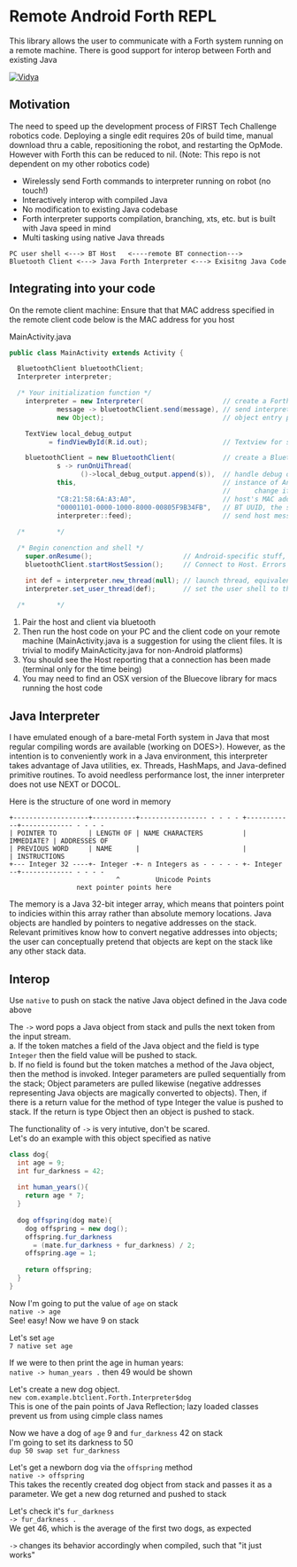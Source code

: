 # Remote Android Forth REPL 

This library allows the user to communicate with a Forth system running on a remote machine. There is good support for interop between Forth and existing Java

[![Vidya](http://img.youtube.com/vi/o8DEKkxpQ-8/0.jpg)](http://www.youtube.com/watch?v=o8DEKkxpQ-8 "Video Title")

## Motivation

The need to speed up the development process of FIRST Tech Challenge robotics code. Deploying a single edit requires 20s of build time, manual download thru a cable, repositioning the robot, and restarting the OpMode. However with Forth this can be reduced to nil. (Note: This repo is not dependent on my other robotics code)

- Wirelessly send Forth commands to interpreter running on robot (no touch!)
- Interactively interop with compiled Java
- No modification to existing Java codebase
- Forth interpreter supports compilation, branching, xts, etc. but is built with Java speed in mind
- Multi tasking using native Java threads

```
PC user shell <---> BT Host   <----remote BT connection--->   Bluetooth Client <---> Java Forth Interpreter <---> Exisitng Java Code
```

## Integrating into your code

On the remote client machine:
Ensure that that MAC address specified in the remote client code below is the MAC address for you host

MainActivity.java
```java
public class MainActivity extends Activity {

  BluetoothClient bluetoothClient;
  Interpreter interpreter;

  /* Your initialization function */
    interpreter = new Interpreter(                    // create a Forth interpreter
            message -> bluetoothClient.send(message), // send interpreter's output over the bluetooth connection
            new Object);                              // object entry point for Forth code to native

    TextView local_debug_output
          = findViewById(R.id.out);                   // Textview for showing debug output on Android screen

    bluetoothClient = new BluetoothClient(            // create a Bluetooth connection
            s -> runOnUiThread(
                  ()->local_debug_output.append(s)),  // handle debug output from the Interpreter
            this,                                     // instance of Android's activity needed to check BT availability
                                                      //      change if not on Android
            "C8:21:58:6A:A3:A0",                      // host's MAC address (*must* be changed)
            "00001101-0000-1000-8000-00805F9B34FB",   // BT UUID, the same as the one in host code
            interpreter::feed);                       // send host messages into the interpreter
            
  /*        */

  /* Begin conenction and shell */
    super.onResume();                       // Android-specific stuff, not relevant to Forth or BT
    bluetoothClient.startHostSession();     // Connect to Host. Errors will be sent over debug output

    int def = interpreter.new_thread(null); // launch thread, equivalent of launching inner interpreter
    interpreter.set_user_thread(def);       // set the user shell to this thread
    
  /*        */
```

1. Pair the host and client via bluetooth
2. Then run the host code on your PC and the client code on your remote machine (MainActivity.java is a suggestion for using the client files. It is trivial to modify MainActicity.java for non-Android platforms)
3. You should see the Host reporting that a connection has been made (terminal only for the time being)
5. You may need to find an OSX version of the Bluecove library for macs running the host code

## Java Interpreter
I have emulated enough of a bare-metal Forth system in Java that most regular compiling words are available (working on DOES>). However, as the intention is to conveniently work in a Java environment, this interpreter takes advantage of Java utilities, ex. Threads, HashMaps, and Java-defined primitive routines. To avoid needless performance lost, the inner interpreter does not use NEXT or DOCOL.

Here is the structure of one word in memory

    +-------------------+-----------+----------------- - - - - +------------+------------- - - - -
    | POINTER TO        | LENGTH OF | NAME CHARACTERS          | IMMEDIATE? | ADDRESSES OF 
    | PREVIOUS WORD	    | NAME      |     	                   |            | INSTRUCTIONS
    +--- Integer 32 ----+- Integer -+- n Integers as - - - - - +- Integer --+------------- - - - -
                               ^         Unicode Points
                     next pointer points here

The memory is a Java 32-bit integer array, which means that pointers point to indicies within this array rather than absolute memory locations. 
Java objects are handled by pointers to negative addresses on the stack. Relevant primitives know how to convert negative addresses into objects; the user can conceptually pretend that objects are kept on the stack like any other stack data.


## Interop
Use `native` to push on stack the native Java object defined in the Java code above

The `->` word pops a Java object from stack and pulls the next token from the input stream.   
a. If the token matches a field of the Java object and the field is type `Integer` then the field value will be pushed to stack.   
b. If no field is found but the token matches a method of the Java object, then the method is invoked. Integer parameters are pulled sequentially from the stack; Object parameters are pulled likewise (negative addresses representing Java objects are magically converted to objects). Then, if there is a return value for the method of type Integer the value is pushed to stack. If the return is type Object then an object is pushed to stack.  
  
The functionality of `->` is very intutive, don't be scared.  
Let's do an example with this object specified as native  
```java
class dog{
  int age = 9;
  int fur_darkness = 42;
  
  int human_years(){
    return age * 7;
  }
  
  dog offspring(dog mate){
    dog offspring = new dog();
    offspring.fur_darkness
      = (mate.fur_darkness + fur_darkness) / 2;
    offspring.age = 1;
    
    return offspring;
  }
}
```  
Now I'm going to put the value of `age` on stack  
`native -> age`  
See! easy! Now we have 9 on stack  
  
Let's set `age`  
`7 native set age`  
  
If we were to then print the age in human years:  
`native -> human_years .` then 49 would be shown  
  
Let's create a new dog object.  
`new com.example.btclient.Forth.Interpreter$dog`  
This is one of the pain points of Java Reflection; lazy loaded classes prevent us from using cimple class names  
  
Now we have a dog of `age` 9 and `fur_darkness` 42 on stack  
I'm going to set its darkness to 50  
`dup 50 swap set fur_darkness`  
  
Let's get a newborn dog via the `offspring` method  
`native -> offspring`  
This takes the recently created dog object from stack and passes it as a parameter. We get a new dog returned and pushed to stack  
  
Let's check it's `fur_darkness`  
`-> fur_darkness .`  
We get 46, which is the average of the first two dogs, as expected  
    
  
  `->` changes its behavior accordingly when compiled, such that "it just works"
